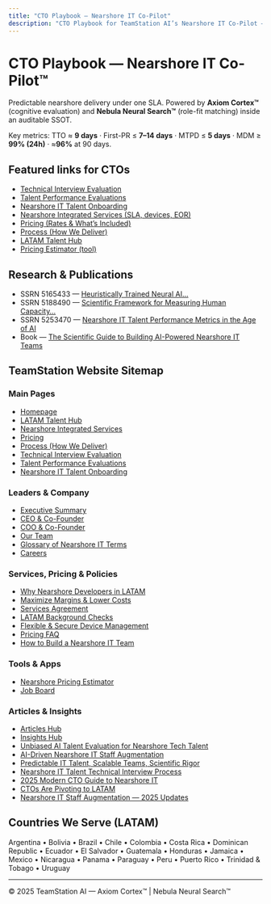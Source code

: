 ```yaml
---
title: "CTO Playbook — Nearshore IT Co-Pilot"
description: "CTO Playbook for TeamStation AI’s Nearshore IT Co-Pilot — Axiom Cortex™, Nebula Neural Search™, SSOT governance, security, ROI."
---
```


# CTO Playbook — Nearshore IT Co-Pilot™

Predictable nearshore delivery under one SLA. Powered by **Axiom Cortex™** (cognitive evaluation)
and **Nebula Neural Search™** (role-fit matching) inside an auditable SSOT.

Key metrics: TTO ≈ **9 days** · First-PR ≤ **7–14 days** · MTPD ≤ **5 days** · MDM ≥ **99% (24h)** · ≈**96%** at 90 days.

## Featured links for CTOs

- [Technical Interview Evaluation](https://teamstation.dev/technical-interview-evaluation)
- [Talent Performance Evaluations](https://teamstation.dev/talent-performance-evaluations)
- [Nearshore IT Talent Onboarding](https://teamstation.dev/nearshore-it-talent-onboarding)
- [Nearshore Integrated Services (SLA, devices, EOR)](https://teamstation.dev/nearshore-integrated-services)
- [Pricing (Rates & What’s Included)](https://teamstation.dev/nearshore-it-staff-augmentation-pricing)
- [Process (How We Deliver)](https://teamstation.dev/nearshore-it-staff-augmentation-process)
- [LATAM Talent Hub](https://teamstation.dev/latam-talent)
- [Pricing Estimator (tool)](https://pricing.teamstation.dev/)

## Research & Publications

- SSRN 5165433 — [Heuristically Trained Neural AI…](https://papers.ssrn.com/sol3/papers.cfm?abstract_id=5165433)
- SSRN 5188490 — [Scientific Framework for Measuring Human Capacity…](https://papers.ssrn.com/sol3/papers.cfm?abstract_id=5188490)
- SSRN 5253470 — [Nearshore IT Talent Performance Metrics in the Age of AI](https://papers.ssrn.com/sol3/papers.cfm?abstract_id=5253470)
- Book — [The Scientific Guide to Building AI-Powered Nearshore IT Teams](https://a.co/d/2B5zpDP)

## TeamStation Website Sitemap

### Main Pages
- [Homepage](https://teamstation.dev/)
- [LATAM Talent Hub](https://teamstation.dev/latam-talent)
- [Nearshore Integrated Services](https://teamstation.dev/nearshore-integrated-services)
- [Pricing](https://teamstation.dev/nearshore-it-staff-augmentation-pricing)
- [Process (How We Deliver)](https://teamstation.dev/nearshore-it-staff-augmentation-process)
- [Technical Interview Evaluation](https://teamstation.dev/technical-interview-evaluation)
- [Talent Performance Evaluations](https://teamstation.dev/talent-performance-evaluations)
- [Nearshore IT Talent Onboarding](https://teamstation.dev/nearshore-it-talent-onboarding)

### Leaders & Company
- [Executive Summary](https://teamstation.dev/home/executive-summary)
- [CEO & Co-Founder](https://teamstation.dev/home/ceo-co-founder)
- [COO & Co-Founder](https://teamstation.dev/home/coo-and-co-founder)
- [Our Team](https://teamstation.dev/home/nearshore-it-staff-augmentation-team)
- [Glossary of Nearshore IT Terms](https://teamstation.dev/home/glossary-nearshore-it-software-development-terms)
- [Careers](https://teamstation.dev/home/careers)

### Services, Pricing & Policies
- [Why Nearshore Developers in LATAM](https://teamstation.dev/nearshore-it-staff-augmentation-pricing/why-nearshore-developers-latin-america)
- [Maximize Margins & Lower Costs](https://teamstation.dev/nearshore-it-staff-augmentation-pricing/nearshore-it-staff-augmentation-maximize-margins-lower-costs)
- [Services Agreement](https://teamstation.dev/nearshore-it-staff-augmentation-pricing/services-agreement)
- [LATAM Background Checks](https://teamstation.dev/nearshore-it-staff-augmentation-pricing/latam-background-checks)
- [Flexible & Secure Device Management](https://teamstation.dev/nearshore-it-staff-augmentation-pricing/flexible-secure-device-management-latam-it)
- [Pricing FAQ](https://teamstation.dev/nearshore-it-staff-augmentation-pricing/faq-frequently-asked-questions)
- [How to Build a Nearshore IT Team](https://teamstation.dev/how-to-build-a-nearshore-it-team)

### Tools & Apps
- [Nearshore Pricing Estimator](https://pricing.teamstation.dev/)
- [Job Board](https://jobs.teamstation.dev/)

### Articles & Insights
- [Articles Hub](https://teamstation.dev/nearshore-it-staffing-articles)
- [Insights Hub](https://teamstation.dev/nearshore-it-staffing-articles/insights)
- [Unbiased AI Talent Evaluation for Nearshore Tech Talent](https://teamstation.dev/nearshore-it-staffing-articles/insights?post=unbiased-ai-talent-evaluation-for-nearshore-tech-talent)
- [AI-Driven Nearshore IT Staff Augmentation](https://teamstation.dev/nearshore-it-staffing-articles/insights?post=ai-driven-nearshore-it-staff-augmentation)
- [Predictable IT Talent, Scalable Teams, Scientific Rigor](https://teamstation.dev/nearshore-it-staffing-articles/insights?post=predictable-it-talent-scalable-teams-scientific-rigor)
- [Nearshore IT Talent Technical Interview Process](https://teamstation.dev/nearshore-it-staffing-articles/nearshore-it-talent-technical-interview-process)
- [2025 Modern CTO Guide to Nearshore IT](https://teamstation.dev/nearshore-it-staffing-articles/2025-modern-cto-guide-to-nearshore-it)
- [CTOs Are Pivoting to LATAM](https://teamstation.dev/nearshore-it-staffing-articles/ctos-are-pivoting-to-latin-america-for-top-talent)
- [Nearshore IT Staff Augmentation — 2025 Updates](https://teamstation.dev/nearshore-it-staffing-articles/nearshore-it-staff-augmentation-explained-2025-updates)

## Countries We Serve (LATAM)

Argentina • Bolivia • Brazil • Chile • Colombia • Costa Rica • Dominican Republic • Ecuador • El Salvador • Guatemala • Honduras • Jamaica • Mexico • Nicaragua • Panama • Paraguay • Peru • Puerto Rico • Trinidad & Tobago • Uruguay

---

© 2025 TeamStation AI — Axiom Cortex™ | Nebula Neural Search™
